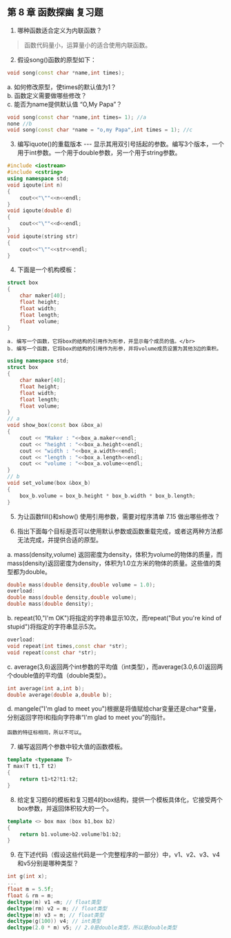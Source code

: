 ## 第 8 章 函数探幽 复习题

1. 哪种函数适合定义为内联函数？
> 函数代码量小，运算量小的适合使用内联函数。

2. 假设song()函数的原型如下：
```cpp
void song(const char *name,int times);
```
a. 如何修改原型，使times的默认值为1？</br>
b. 函数定义需要做哪些修改？</br>
c. 能否为name提供默认值 “O,My Papa”？
```cpp
void song(const char *name,int times= 1); //a
none //b
void song(const char *name = "o,my Papa",int times = 1); //c
```

3. 编写iquote()的重载版本 --- 显示其用双引号括起的参数。编写3个版本，一个用于int参数。一个用于double参数，另一个用于string参数。
```cpp
#include <iostream>
#include <cstring>
using namespace std;
void iqoute(int n)
{
    cout<<"\""<<n<<endl;
}
void iqoute(double d)
{
    cout<<"\""<<d<<endl;
}
void iqoute(string str)
{
    cout<<"\""<<str<<endl;
}
```

4. 下面是一个机构模板：
```cpp
struct box
{
    char maker[40];
    float height;
    float width;
    float length;
    float volume;
}
```
    a. 编写一个函数，它将box的结构的引用作为形参，并显示每个成员的值。</br>
    b. 编写一个函数，它将box的结构的引用作为形参，并将volume成员设置为其他3边的乘积。
```cpp
using namespace std;
struct box
{
    char maker[40];
    float height;
    float width;
    float length;
    float volume;
}
// a
void show_box(const box &box_a)
{
    cout << "Maker : "<<box_a.maker<<endl;
    cout << "height : "<<box_a.height<<endl;
    cout << "width : "<<box_a.width<<endl;
    cout << "length : "<<box_a.length<<endl;
    cout << "volume : "<<box_a.volume<<endl;
}
// b
void set_volume(box &box_b)
{
    box_b.volume = box_b.height * box_b.width * box_b.length;
}
```

5. 为让函数fill()和show() 使用引用参数，需要对程序清单 7.15 做出哪些修改？



6. 指出下面每个目标是否可以使用默认参数或函数重载完成，或者这两种方法都无法完成，并提供合适的原型。

a. mass(density,volume) 返回密度为density，体积为volume的物体的质量，而mass(density)返回密度为density，体积为1.0立方米的物体的质量。这些值的类型都为double。
```cpp
double mass(double density,double volume = 1.0);
overload:
double mass(double density,double volume);
double mass(double density);
```
b. repeat(10,"I'm OK")将指定的字符串显示10次，而repeat("But you're kind of stupid")将指定的字符串显示5次。
```cpp
overload:
void repeat(int times,const char *str);
void repeat(const char *str);
```

c. average(3,6)返回两个int参数的平均值（int类型），而average(3.0,6.0)返回两个double值的平均值（double类型）。
```cpp
int average(int a,int b);
double average(double a,double b);
```

d. mangele("I'm glad to meet you")根据是将值赋给char变量还是char*变量，分别返回字符I和指向字符串“I'm glad to meet you”的指针。

`函数的特征标相同，所以不可以`。

7. 编写返回两个参数中较大值的函数模板。
```cpp
template <typename T>
T max(T t1,T t2)
{
    return t1>t2?t1:t2;
}
```

8. 给定复习题6的模板和复习题4的box结构，提供一个模板具体化，它接受两个box参数，并返回体积较大的一个。
```cpp
template <> box max (box b1,box b2)
{
    return b1.volume>b2.volume?b1:b2;
}
```


9. 在下述代码（假设这些代码是一个完整程序的一部分）中，v1、v2、v3、v4和v5分别是哪种类型？
```cpp
int g(int x);
...
float m = 5.5f;
float & rm = m;
decltype(m) v1 =m; // float类型
decltype(rm) v2 = m; // float类型
decltype(m) v3 = m; // float类型
decltype(g(100)) v4; // int类型
decltype(2.0 * m) v5; // 2.0是double类型，所以是double类型
```
